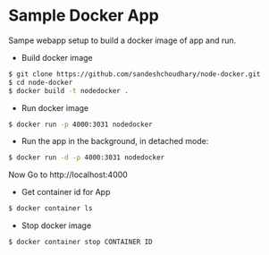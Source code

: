 # Sample Docker App
Sampe webapp setup to build a docker image of app and run.

- Build docker image
```sh
$ git clone https://github.com/sandeshchoudhary/node-docker.git
$ cd node-docker
$ docker build -t nodedocker .
```

- Run docker image
```sh
$ docker run -p 4000:3031 nodedocker
```

- Run the app in the background, in detached mode:
```sh
$ docker run -d -p 4000:3031 nodedocker
```
Now Go to http://localhost:4000

- Get container id for App
```sh
$ docker container ls
```

- Stop docker image
```sh
$ docker container stop CONTAINER ID
```
